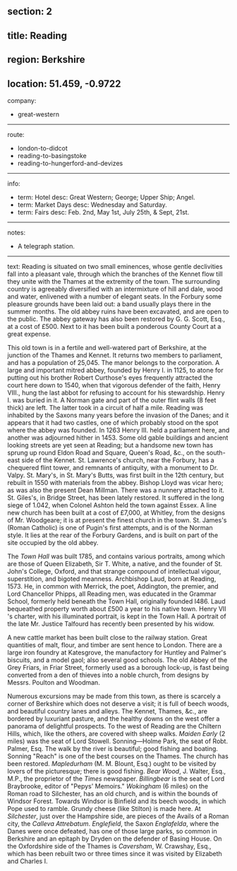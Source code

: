 section: 2
----
title: Reading
----
region: Berkshire
----
location: 51.459, -0.9722
----
company:
- great-western
----
route:
- london-to-didcot
- reading-to-basingstoke
- reading-to-hungerford-and-devizes
----
info:
- term: Hotel
  desc: Great Western; George; Upper Ship;
  Angel.
- term: Market Days
  desc: Wednesday and Saturday.
- term: Fairs
  desc: Feb. 2nd, May 1st, July 25th, & Sept, 21st.
----
notes:
- A telegraph station.
----
text: Reading is situated on two small eminences, whose gentle declivities fall into a pleasant vale, through which the branches of the Kennet flow till they unite with the Thames at the extremity of the town. The surrounding country is agreeably diversified with an intermixture of hill and dale, wood and water, enlivened with a number of elegant seats. In the Forbury some pleasure grounds have been laid out: a band usually plays there in the summer months. The old abbey ruins have been excavated, and are open to the public. The abbey gateway has also been restored by G. G. Scott, Esq., at a cost of £500. Next to it has been built a ponderous County Court at a great expense.

This old town is in a fertile and well-watered part of Berkshire, at the junction of the Thames and Kennet. It returns two members to parliament, and has a population of 25,045. The manor belongs to the corporation. A large and important mitred abbey, founded by Henry I. in 1125, to atone for putting out his brother Robert Curthose's eyes frequently attracted the court here down to 1540, when that vigorous defender of the faith, Henry VIII., hung the last abbot for refusing to account for his stewardship. Henry I. was buried in it. A Norman gate and part of the outer flint walls (8 feet thick) are left. The latter took in a circuit of half a mile. Reading was inhabited by the Saxons many years before the invasion of the Danes; and it appears that it had two castles, one of which probably stood on the spot where the abbey was founded. In 1263 Henry III. held a parliament here, and another was adjourned hither in 1453. Some old gable buildings and ancient looking streets are yet seen at Reading; but a handsome new town has sprung up round Eldon Road and Square, Queen's Road, &c., on the south-east side of the Kennet. St. Lawrence's church, near the Forbury, has a chequered flint tower, and remnants of antiquity, with a monument to Dr. Valpy. St. Mary's, in St. Mary's Butts, was first built in the 12th century, but rebuilt in 1550 with materials from the abbey. Bishop Lloyd was vicar hero; as was also the present Dean Millman. There was a nunnery attached to it. St. Giles's, in Bridge Street, has been lately restored. It suffered in the long siege of 1.042, when Colonel Ashton held the town against Essex. A line new church has been built at a cost of £7,000, at Whitley, from the designs of Mr. Woodgeare; it is at present the finest church in the town. St. James's (Roman Catholic) is one of Pugin's first attempts, and is of the Norman style. It lies at the rear of the Forbury Gardens, and is built on part of the site occupied by the old abbey.

The *Town Hall* was built 1785, and contains various portraits, among which are those of Queen Elizabeth, Sir T. White, a native, and the founder of St. John's College, Oxford, and that strange compound of intellectual vigour, superstition, and bigoted meanness. Archbishop Laud, born at Reading, 1573. He, in common with Merrick, the poet, Addington, the premier, and Lord Chancellor Phipps, all Reading men, was educated in the Grammar School, formerly held beneath the Town Hall, originally founded I486. Laud bequeathed property worth about £500 a year to his native town. Henry VII 's charter, with his illuminated portrait, is kept in the Town Hall. A portrait of the late Mr. Justice Talfourd has recently been presented by his widow.

A new cattle market has been built close to the railway station. Great quantities of malt, flour, and timber are sent hence to London. There are a large iron foundry at Katesgrove, the manufactory for Huntley and Palmer's biscuits, and a model gaol; also several good schools. The old Abbey of the Grey Friars, in Friar Street, formerly used as a borough lock-up, is fast being converted from a den of thieves into a noble church, from designs by Messrs. Poulton and Woodman.

Numerous excursions may be made from this town, as there is scarcely a corner of Berkshire which does not deserve a visit; it is full of beech woods, and beautiful country lanes and alleys. The Kennet, Thames, &c., are bordered by luxuriant pasture, and the healthy downs on the west offer a panorama of delightful prospects. To the west of Reading are the Chiltern Hills, which, like the others, are covered with sheep walks. *Maiden Early* (2 miles) was the seat of Lord Stowell. Sonning—Holme Park, the seat of Robt. Palmer, Esq. The walk by the river is beautiful; good fishing and boating. Sonning "Reach" is one of the best courses on the Thames. The church has been restored. *Mapledurham* (M. M. Blount, Esq.) ought to be visited by lovers of the picturesque; there is good fishing. *Bear Wood*, J. Walter, Esq., M.P., the proprietor of the <cite>Times</cite> newspaper. *Billingbear* is the seat of Lord Braybrooke, editor of "Pepys' Memoirs." *Wokingham* (6 miles) on the Roman road to Silchester, has an old church, and is within the bounds of Windsor Forest. Towards Windsor is Binfield and its beech woods, in which Pope used to ramble. Grundy cheese (like Stilton) is made here. At *Silchester*, just over the Hampshire side, are pieces of the Avails of a Roman city, the *Calleva Attrebatum*. *Englefield*, the Saxon *Englafelda*, where the Danes were once defeated, has one of those large parks, so common in Berkshire and an epitaph by Dryden on the defender of Basing House. On the Oxfordshire side of the Thames is *Caversham*, W. Crawshay, Esq., which has been rebuilt two or three times since it was visited by Elizabeth and Charles I.

